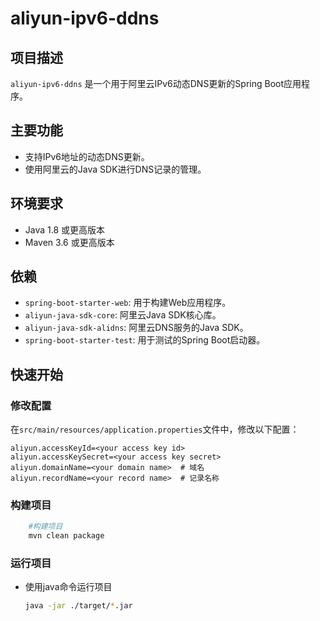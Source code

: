 # aliyun-ipv6-ddns

## 项目描述
`aliyun-ipv6-ddns` 是一个用于阿里云IPv6动态DNS更新的Spring Boot应用程序。

## 主要功能
- 支持IPv6地址的动态DNS更新。
- 使用阿里云的Java SDK进行DNS记录的管理。

## 环境要求
- Java 1.8 或更高版本
- Maven 3.6 或更高版本

## 依赖
- `spring-boot-starter-web`: 用于构建Web应用程序。
- `aliyun-java-sdk-core`: 阿里云Java SDK核心库。
- `aliyun-java-sdk-alidns`: 阿里云DNS服务的Java SDK。
- `spring-boot-starter-test`: 用于测试的Spring Boot启动器。

## 快速开始

### 修改配置
在`src/main/resources/application.properties`文件中，修改以下配置：
```properties
aliyun.accessKeyId=<your access key id>
aliyun.accessKeySecret=<your access key secret>
aliyun.domainName=<your domain name>  # 域名
aliyun.recordName=<your record name>  # 记录名称
```

### 构建项目
```bash
    #构建项目  
    mvn clean package
```

### 运行项目
* 使用java命令运行项目
    ```bash
    java -jar ./target/*.jar
    ```